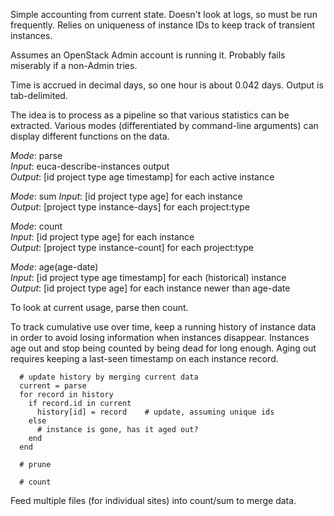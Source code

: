 Simple accounting from current state.  Doesn't look at logs, so must be run frequently. Relies on uniqueness of instance IDs to keep track of transient instances.

Assumes an OpenStack Admin account is running it.  Probably fails miserably if a non-Admin tries.

Time is accrued in decimal days, so one hour is about 0.042 days.
Output is tab-delimited.

The idea is to process as a pipeline so that various statistics can be extracted.
Various modes (differentiated by command-line arguments) can display different functions on the data.

*Mode*: parse    
*Input*: euca-describe-instances output    
*Output*: [id project type age timestamp] for each active instance

*Mode*: sum
*Input*: [id project type age] for each instance    
*Output*: [project type instance-days] for each project:type

*Mode*: count    
*Input*: [id project type age] for each instance    
*Output*: [project type instance-count] for each project:type

*Mode*: age(age-date)    
*Input*: [id project type age timestamp] for each (historical) instance    
*Output*: [id project type age] for each instance newer than age-date

To look at current usage, parse then count.

To track cumulative use over time, keep a running history of instance data in order to avoid losing information when instances disappear.  Instances age out and stop being counted by being dead for long enough.  Aging out requires keeping a last-seen timestamp on each instance record.

```
  # update history by merging current data 
  current = parse
  for record in history
    if record.id in current
      history[id] = record    # update, assuming unique ids
    else
      # instance is gone, has it aged out?
    end
  end

  # prune 

  # count
```

Feed multiple files (for individual sites) into count/sum to merge data.
